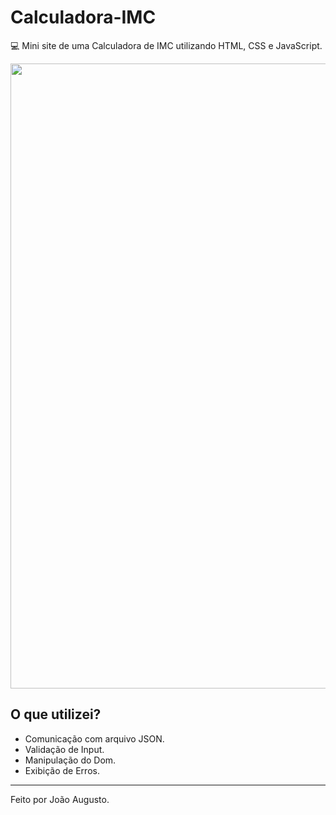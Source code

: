 # Calculadora-IMC 
💻 Mini site de uma Calculadora de IMC utilizando HTML, CSS e JavaScript. 

<p align="left"> 
  <img src="/2°foto.png" width="1000px height="500px">
</p>

## O que utilizei?
- Comunicação com arquivo JSON.
- Validação de Input.
- Manipulação do Dom.
- Exibição de Erros.

---
Feito por João Augusto.
